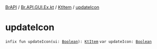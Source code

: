 [BrAPI](../../index.md) / [Br.API.GUI.Ex.kt](../index.md) / [KtItem](index.md) / [updateIcon](./update-icon.md)

# updateIcon

`infix fun updateIcon(ui: `[`Boolean`](https://kotlinlang.org/api/latest/jvm/stdlib/kotlin/-boolean/index.html)`): `[`KtItem`](index.md)
`var updateIcon: `[`Boolean`](https://kotlinlang.org/api/latest/jvm/stdlib/kotlin/-boolean/index.html)